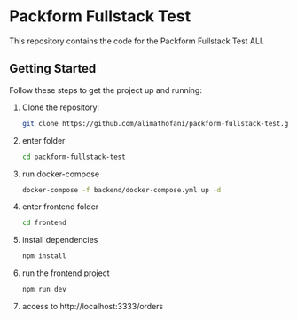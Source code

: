# Packform Fullstack Test

This repository contains the code for the Packform Fullstack Test ALI.

## Getting Started

Follow these steps to get the project up and running:

1. Clone the repository:

   ```bash
   git clone https://github.com/alimathofani/packform-fullstack-test.git

2. enter folder

    ```bash
    cd packform-fullstack-test

3. run docker-compose

    ```bash
    docker-compose -f backend/docker-compose.yml up -d


4. enter frontend folder

    ```bash
    cd frontend

5. install dependencies
    ```bash
    npm install

6. run the frontend project
    ```bash
    npm run dev

7. access to http://localhost:3333/orders
